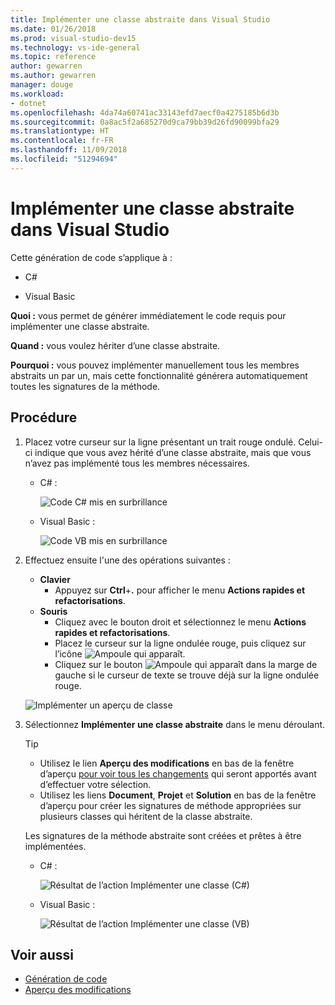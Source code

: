 ```yaml
---
title: Implémenter une classe abstraite dans Visual Studio
ms.date: 01/26/2018
ms.prod: visual-studio-dev15
ms.technology: vs-ide-general
ms.topic: reference
author: gewarren
ms.author: gewarren
manager: douge
ms.workload:
- dotnet
ms.openlocfilehash: 4da74a60741ac33143efd7aecf0a4275185b6d3b
ms.sourcegitcommit: 0a8ac5f2a685270d9ca79bb39d26fd90099bfa29
ms.translationtype: HT
ms.contentlocale: fr-FR
ms.lasthandoff: 11/09/2018
ms.locfileid: "51294694"
---
```

# <a name="implement-an-abstract-class-in-visual-studio"></a>Implémenter une classe abstraite dans Visual Studio

Cette génération de code s’applique à :

- C#

- Visual Basic

**Quoi :** vous permet de générer immédiatement le code requis pour implémenter une classe abstraite.

**Quand :** vous voulez hériter d’une classe abstraite.

**Pourquoi :** vous pouvez implémenter manuellement tous les membres abstraits un par un, mais cette fonctionnalité générera automatiquement toutes les signatures de la méthode.

## <a name="how-to"></a>Procédure

1. Placez votre curseur sur la ligne présentant un trait rouge ondulé. Celui-ci indique que vous avez hérité d’une classe abstraite, mais que vous n’avez pas implémenté tous les membres nécessaires.

   - C# :

       ![Code C# mis en surbrillance](media/abstract-highlight-cs.png)

   - Visual Basic :

       ![Code VB mis en surbrillance](media/abstract-highlight-vb.png)

2. Effectuez ensuite l'une des opérations suivantes :

   - **Clavier**
      - Appuyez sur **Ctrl**+**.** pour afficher le menu **Actions rapides et refactorisations**.
   - **Souris**
      - Cliquez avec le bouton droit et sélectionnez le menu **Actions rapides et refactorisations**.
      - Placez le curseur sur la ligne ondulée rouge, puis cliquez sur l’icône ![Ampoule](media/bulb-cs.png) qui apparaît.
      - Cliquez sur le bouton ![Ampoule](media/bulb-cs.png) qui apparaît dans la marge de gauche si le curseur de texte se trouve déjà sur la ligne ondulée rouge.

   ![Implémenter un aperçu de classe](media/abstract-preview-cs.png)

3. Sélectionnez **Implémenter une classe abstraite** dans le menu déroulant.

   > [!TIP]
   > - Utilisez le lien **Aperçu des modifications** en bas de la fenêtre d’aperçu [pour voir tous les changements](../../ide/preview-changes.md) qui seront apportés avant d’effectuer votre sélection.
   > - Utilisez les liens **Document**, **Projet** et **Solution** en bas de la fenêtre d’aperçu pour créer les signatures de méthode appropriées sur plusieurs classes qui héritent de la classe abstraite.

   Les signatures de la méthode abstraite sont créées et prêtes à être implémentées.

   - C# :

       ![Résultat de l’action Implémenter une classe (C#)](media/abstract-result-cs.png)

   - Visual Basic :

       ![Résultat de l’action Implémenter une classe (VB)](media/abstract-result-vb.png)

## <a name="see-also"></a>Voir aussi

- [Génération de code](../code-generation-in-visual-studio.md)
- [Aperçu des modifications](../../ide/preview-changes.md)
